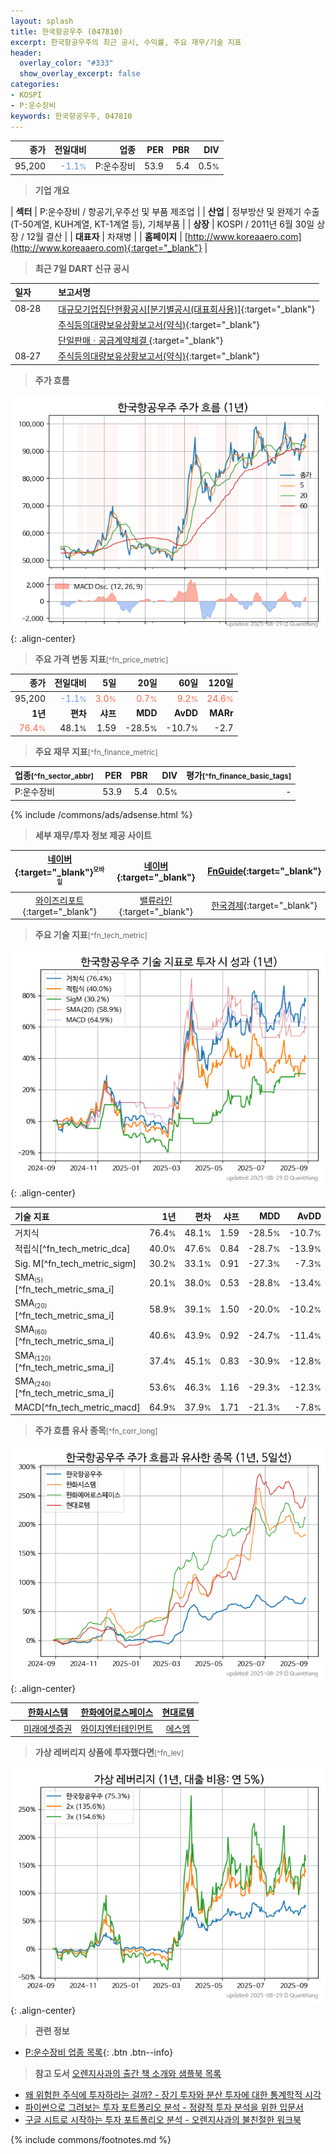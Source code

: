 ```yaml
---
layout: splash
title: 한국항공우주 (047810)
excerpt: 한국항공우주의 최근 공시, 수익률, 주요 재무/기술 지표
header:
  overlay_color: "#333"
  show_overlay_excerpt: false
categories:
- KOSPI
- P:운수장비
keywords: 한국항공우주, 047810
---
```


| **종가** | **전일대비** | **업종** | **PER** | **PBR** | **DIV** |
| -------: | -----------: | -------: | ------: | ------: | ------: |
| 95,200 | <span style="color: cornflowerblue">-1.1<small>%</small></span> | P:운수장비 | 53.9 | 5.4 | 0.5<small>%</small> |

<!-- more -->


> **기업 개요**<a id="company"></a>

| <span style="white-space:nowrap;">**섹터**</span> | P:운수장비 / 항공기,우주선 및 부품 제조업 |
| <span style="white-space:nowrap;">**산업**</span> | 정부방산 및 완제기 수출(T-50계열, KUH계열, KT-1계열 등), 기체부품 |
| <span style="white-space:nowrap;">**상장**</span> | KOSPI / 2011년 6월 30일 상장 / 12월 결산 |
| <span style="white-space:nowrap;">**대표자**</span> | 차재병 |
| <span style="white-space:nowrap;">**홈페이지**</span> | [http://www.koreaaero.com](http://www.koreaaero.com){:target="_blank"} |


> **최근 7일 DART 신규 공시**<a id="dart"></a>

| **일자** |      | **보고서명** |
| :------- | :--- | :----------- |
| 08&#x2011;28 | | [대규모기업집단현황공시[분기별공시(대표회사용)]](https://dart.fss.or.kr/dsaf001/main.do?rcpNo=20250828001089){:target="_blank"} |
|  | | [주식등의대량보유상황보고서(약식)](https://dart.fss.or.kr/dsaf001/main.do?rcpNo=20250828000983){:target="_blank"} |
|  | | [단일판매ㆍ공급계약체결              ](https://dart.fss.or.kr/dsaf001/main.do?rcpNo=20250828800020){:target="_blank"} |
| 08&#x2011;27 | | [주식등의대량보유상황보고서(약식)](https://dart.fss.or.kr/dsaf001/main.do?rcpNo=20250827000416){:target="_blank"} |


> **주가 흐름**<a id="price"></a>

![047810](/stock/images/047810.png){: .align-center}


> **주요 가격 변동 지표**<small>[^fn_price_metric]</small>

| **종가** | **전일대비** | **5일** | **20일** | **60일** | **120일** |
| -------: | -----------: | ------: | -------: | -------: | --------: |
| 95,200 | <span style="color: cornflowerblue">-1.1<small>%</small></span> | <span style="color: tomato">3.0<small>%</small></span> | <span style="color: tomato">0.7<small>%</small></span> | <span style="color: tomato">9.2<small>%</small></span> | <span style="color: tomato">24.6<small>%</small></span> |
| **1년** | **편차** | **샤프** | **MDD** | **AvDD** | **MARr** |
| <span style="color: tomato">76.4<small>%</small></span> | 48.1<small>%</small> | 1.59 | -28.5<small>%</small> | -10.7<small>%</small> | -2.7 |


> **주요 재무 지표**<small>[^fn_finance_metric]</small>

| **업종**<small>[^fn_sector_abbr]</small> | **PER** | **PBR** | **DIV** | **평가**<small>[^fn_finance_basic_tags]</small> |
| :--------------------------------------- | ------: | ------: | ------: | ----------------------------------------------: |
| P:운수장비 | 53.9 | 5.4 | 0.5<small>%</small> | - |



{% include /commons/ads/adsense.html %}

> **세부 재무/투자 정보 제공 사이트**

| [네이버](https://m.stock.naver.com/domestic/stock/047810/finance/summary){:target="_blank"}<sup><small>모바일</small></sup> | [네이버](https://finance.naver.com/item/coinfo.naver?code=047810){:target="_blank"} | [FnGuide](https://comp.fnguide.com/SVO2/ASP/SVD_Invest.asp?gicode=A047810&MenuYn=Y){:target="_blank"} |
| :---: | :---: | :---: |
| [와이즈리포트](https://comp.wisereport.co.kr/company/c1040001.aspx?cmp_cd=047810){:target="_blank"} | [밸류라인](https://www.valueline.co.kr/finance/summary/047810){:target="_blank"} | [한국경제](https://markets.hankyung.com/stock/047810/financial-summary){:target="_blank"} |


> **주요 기술 지표**<small>[^fn_tech_metric]</small>


![047810](/stock/images/047810_tech.png){: .align-center}

| **기술 지표** | **1년** | **편차** | **샤프** | **MDD** | **AvDD** |
| :------------ | ------: | -----------: | -------: | ------: | -------: |
| 거치식 | 76.4<small>%</small> | 48.1<small>%</small> | 1.59 | -28.5<small>%</small> | -10.7<small>%</small> |
| 적립식[^fn_tech_metric_dca] | 40.0<small>%</small> | 47.6<small>%</small> | 0.84 | -28.7<small>%</small> | -13.9<small>%</small> |
| Sig. M[^fn_tech_metric_sigm] | 30.2<small>%</small> | 33.1<small>%</small> | 0.91 | -27.3<small>%</small> | -7.3<small>%</small> |
| SMA<small><sub>(5)</sub></small>[^fn_tech_metric_sma_i] | 20.1<small>%</small> | 38.0<small>%</small> | 0.53 | -28.8<small>%</small> | -13.4<small>%</small> |
| SMA<small><sub>(20)</sub></small>[^fn_tech_metric_sma_i] | 58.9<small>%</small> | 39.1<small>%</small> | 1.50 | -20.0<small>%</small> | -10.2<small>%</small> |
| SMA<small><sub>(60)</sub></small>[^fn_tech_metric_sma_i] | 40.6<small>%</small> | 43.9<small>%</small> | 0.92 | -24.7<small>%</small> | -11.4<small>%</small> |
| SMA<small><sub>(120)</sub></small>[^fn_tech_metric_sma_i] | 37.4<small>%</small> | 45.1<small>%</small> | 0.83 | -30.9<small>%</small> | -12.8<small>%</small> |
| SMA<small><sub>(240)</sub></small>[^fn_tech_metric_sma_i] | 53.6<small>%</small> | 46.3<small>%</small> | 1.16 | -29.3<small>%</small> | -12.3<small>%</small> |
| MACD[^fn_tech_metric_macd] | 64.9<small>%</small> | 37.9<small>%</small> | 1.71 | -21.3<small>%</small> | -7.8<small>%</small> |


> **주가 흐름 유사 종목**<a id="corr"></a><small>[^fn_corr_long]</small>

![047810](/stock/images/047810_corr.png){: .align-center}

|       | [한화시스템](/272210/) | [한화에어로스페이스](/012450/) | [현대로템](/064350/) |
| :---: | :------------------------------------: | :------------------------------------: | :------------------------------------: |
|       | [미래에셋증권](/006800/) | [와이지엔터테인먼트](/122870/) | [에스엠](/041510/) |


> **가상 레버리지 상품에 투자했다면**<a id="2x"></a><small>[^fn_lev]</small>

![047810](/stock/images/047810_2x.png){: .align-center}


> **관련 정보**

- [P:운수장비 업종 목록](/stats/sector/kospi_업종_운수장비_종목/){: .btn .btn--info}

> **참고 도서** [오렌지사과의 출간 책 소개와 샘플북 목록](https://kongdori.tistory.com/691)

- [왜 위험한 주식에 투자하라는 걸까? - 장기 투자와 분산 투자에 대한 통계학적 시각](https://kongdori.tistory.com/421)
- [파이썬으로 그려보는 투자 포트폴리오 분석  - 정량적 투자 분석을 위한 입문서](https://kongdori.tistory.com/643)
- [구글 시트로 시작하는 투자 포트폴리오 분석 - 오렌지사과의 불친절한 워크북](https://kongdori.tistory.com/449)


{% include commons/footnotes.md %}